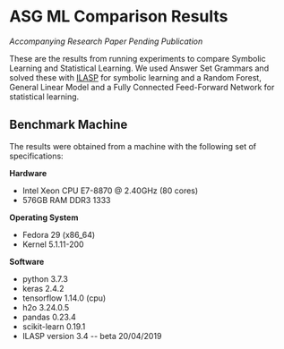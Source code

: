 # ASG ML Comparison Results

*Accompanying Research Paper Pending Publication*

These are the results from running experiments to compare Symbolic Learning and Statistical Learning.  We used Answer Set Grammars and solved these with [ILASP](http://ilasp.com/) for symbolic learning and a Random Forest, General Linear Model and a Fully Connected Feed-Forward Network for statistical learning.

## Benchmark Machine

The results were obtained from a machine with the following set of specifications:

**Hardware**
* Intel Xeon CPU E7-8870  @ 2.40GHz (80 cores)
* 576GB RAM DDR3 1333

**Operating System**
* Fedora 29 (x86_64)
* Kernel 5.1.11-200

**Software**
* python 3.7.3
* keras 2.4.2
* tensorflow 1.14.0 (cpu)
* h2o 3.24.0.5
* pandas 0.23.4
* scikit-learn 0.19.1
* ILASP version 3.4 -- beta 20/04/2019
